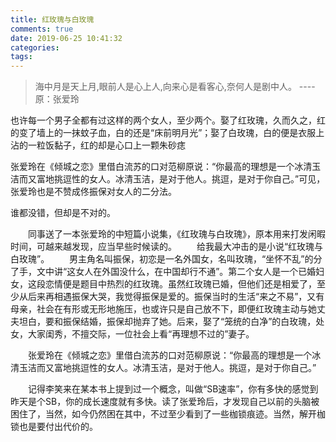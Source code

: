 ```yaml
---
title: 红玫瑰与白玫瑰
comments: true
date: 2019-06-25 10:41:32
categories:
tags:
---
```


> 海中月是天上月,眼前人是心上人,向来心是看客心,奈何人是剧中人。 ----原：张爱玲

也许每一个男子全都有过这样的两个女人，至少两个。娶了红玫瑰，久而久之，红的变了墙上的一抹蚊子血，白的还是“床前明月光”；娶了白玫瑰，白的便是衣服上沾的一粒饭黏子，红的却是心口上一颗朱砂痣

张爱玲在《倾城之恋》里借白流苏的口对范柳原说：“你最高的理想是一个冰清玉洁而又富地挑逗性的女人。冰清玉洁，是对于他人。挑逗，是对于你自己。”可见，张爱玲也是不赞成佟振保对女人的二分法。

谁都没错，但却是不对的。



&#8195;&#8195;同事送了一本张爱玲的中短篇小说集，《红玫瑰与白玫瑰》，原本用来打发闲暇时间，可越来越发现，应当早些时候读的。
&#8195;&#8195;给我最大冲击的是小说“红玫瑰与白玫瑰”。
&#8195;&#8195;男主角名叫振保，初恋是一名外国女，名叫玫瑰，“坐怀不乱”的分了手，文中讲“这女人在外国没什么，在中国却行不通”。第二个女人是一个已婚妇女，这段恋情便是题目中热烈的红玫瑰。虽然红玫瑰已婚，但他们还是相爱了，至少从后来再相遇振保大哭，我觉得振保是爱的。振保当时的生活“来之不易”，又有母亲，社会在有形或无形地施压，也或许只是自己放不下，即便红玫瑰主动与她丈夫坦白，要和振保结婚，振保却抛弃了她。后来，娶了“笼统的白净”的白玫瑰，处女，大家闺秀，不擅交际，一位社会上看“再理想不过的”妻子。

&#8195;&#8195;张爱玲在《倾城之恋》里借白流苏的口对范柳原说：“你最高的理想是一个冰清玉洁而又富地挑逗性的女人。冰清玉洁，是对于他人。挑逗，是对于你自己。”

&#8195;&#8195;记得李笑来在某本书上提到过一个概念，叫做“SB速率”，你有多快的感觉到昨天是个SB，你的成长速度就有多快。读了张爱玲后，才发现自己以前的头脑被困住了，当然，如今仍然困在其中，不过至少看到了一些枷锁痕迹。当然，解开枷锁也是要付出代价的。
